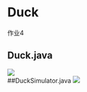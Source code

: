 # Duck
作业4

## Duck.java
<img src="http://a3.qpic.cn/psb?/V11pPhXt3bcxgE/Ei35cHrWSnaVxtMfBbB9zUrC7IMPeOIyXwLE4cSkt0w!/b/dA0BAAAAAAAA&bo=1gJwAgAAAAADB4Q!&rf=viewer_4"><br>
##DuckSimulator.java
<img src="http://a1.qpic.cn/psb?/V11pPhXt3bcxgE/UygXtb1aHNN7DPb9ZqUuoUcLtJzO27G33kblC6U*2Qs!/b/dAsBAAAAAAAA&bo=iQKAAgAAAAADACw!&rf=viewer_4"><br>
